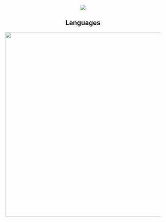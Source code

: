 <div align="center">
 
 
 
 <img src="https://luk4x-github-readme-stats.vercel.app/api/wakatime?username=LuckxSz&langs_count=8&theme=tokyonight&hide_border=true&custom_title=Wakatime%&range=all_time&cache_seconds=14400" />
<h2 align="center"> Languages </h2>
<p align="center">
   <a href="https://skillicons.dev" >
    <img width="600"  src="https://skillicons.dev/icons?i=javascript,github,html,css,linux,ruby,vite,react,nodejs" />
  </a>
</p>

</div>




